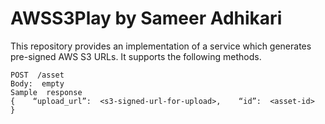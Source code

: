 # AWSS3Play by Sameer Adhikari
This repository provides an implementation of a service which generates pre-signed AWS S3 URLs. It supports the following methods.

```
POST  /asset
Body:  empty
Sample  response
{    “upload_url”:  <s3-signed-url-for-upload>,    “id”:  <asset-id>
}
```

